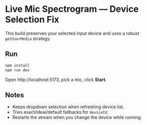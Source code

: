 # Live Mic Spectrogram — Device Selection Fix

This build preserves your selected input device and uses a robust `getUserMedia` strategy.

## Run
```bash
npm install
npm run dev
```
Open http://localhost:5173, pick a mic, click **Start**.

## Notes
- Keeps dropdown selection when refreshing device list.
- Tries exact/ideal/default fallbacks for `deviceId`.
- Restarts the stream when you change the device while running.
